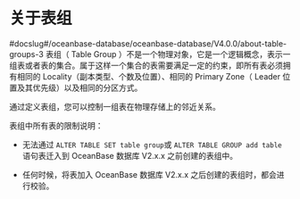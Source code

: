 # 关于表组
#docslug#/oceanbase-database/oceanbase-database/V4.0.0/about-table-groups-3
表组（ Table Group ）不是一个物理对象，它是一个逻辑概念，表示一组表或者表的集合。属于这样一个集合的表需要满足一定的约束，即所有表必须拥有相同的 Locality（副本类型、个数及位置）、相同的 Primary Zone（ Leader 位置及其优先级）以及相同的分区方式。

通过定义表组，您可以控制一组表在物理存储上的邻近关系。

表组中所有表的限制说明：

* 无法通过 `ALTER TABLE SET table group`或 `ALTER TABLE GROUP add table` 语句表迁入到 OceanBase 数据库 V2.x.x 之前创建的表组中。

* 任何时候，将表加入 OceanBase 数据库 V2.x.x 之后创建的表组时，都会进行校验。
